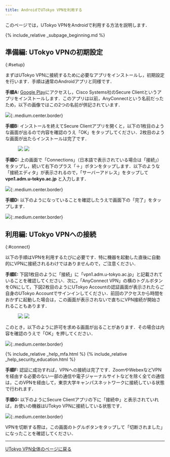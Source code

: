 ```yaml
---
title: AndroidでUTokyo VPNを利用する 
---
```


このページでは，UTokyo VPNをAndroidで利用する方法を説明します．

{% include_relative _subpage_beginning.md %}

## 準備編: UTokyo VPNの初期設定
{:#setup}

まずはUTokyo VPNに接続するために必要なアプリをインストールし，初期設定を行います．手順は通常のAndroidアプリと同様です．

**手順A:** [Google Play](https://play.google.com/store/apps/details?id=com.cisco.anyconnect.vpn.android.avf)にアクセスし，Cisco Systems社のSecure Clientというアプリをインストールします．このアプリは以前，AnyConnectという名前だったため，以下の画像ではこの2つの名前が併記されています．

![](img/android01-play-store.png){:.medium.center.border}

**手順B:** インストールを終えてSecure Clientアプリを開くと，以下の1枚目のような画面が出るので内容を確認のうえ「OK」をタップしてください．2枚目のような画面が出たらインストールは完了です．

<figure class="gallery">
  <img src="img/android02-install-1.png" class="border">
  <img src="img/android03-install-2.png" class="border">
</figure>

**手順C:** 上の画面で「Connections」（日本語で表示されている場合は「接続」）をタップし，続いて右下のプラス「＋」ボタンをタップします．以下のような「接続エディタ」が表示されるので，「サーバーアドレス」をタップして **vpn1.adm.u-tokyo.ac.jp** と入力します．

![](img/android04-connect-editor.png){:.medium.center.border}

**手順D:** 以下のようになっていることを確認したうえで画面下の「完了」をタップします．

![](img/android05-connect-editing.png){:.medium.center.border}

## 利用編: UTokyo VPNへの接続
{:#connect}

以下の手順はVPNを利用するたびに必要です．特に機器を起動した直後に自動的にVPNに接続されるわけではありませんので，ご注意ください．

**手順E:** 下図1枚目のように「接続」に「vpn1.adm.u-tokyo.ac.jp」と記載されていることを確認してください．次に，「AnyConnect VPN」の横のトグルボタンをONにして，下図2枚目のようにUTokyo Accountの認証画面が表示されたらご自身のUTokyo Accountでサインインしてください．前回のアクセスから時間をおかずに起動した場合は，この画面が表示されないで直ちにVPN接続が開始されることもあります．

<figure class="gallery">
  <img src="img/android06-home-finished-setting.png" class="border">
  <img src="img/android07-secure-client-authentication.png" class="border">
</figure>

このとき，以下のように許可を求める画面が出ることがあります．その場合は内容を確認のうえで「OK」を押してください．

![](img/android08-secure-client-verify-window.png){:.medium.center.border}

{% include_relative _help_mfa.html %}
{% include_relative _help_security_education.html %}

**手順F:** 認証に成功すれば，VPNへの接続は完了です．ZoomやWebexなどVPNを経由する必要のない一部の通信や電子ジャーナルサイトなどを除く全ての通信は，このVPNを経由して，東京大学キャンパスネットワークに接続している状態で行われます．

**手順G:** 以下のようにSecure Clientアプリの下に「接続中」と表示されていれば，お使いの機器はUTokyo VPNに接続している状態です．

![](img/android09-secure-client-connecting.png){:.medium.center.border}

VPNを切断する際は，この画面のトグルボタンをタップして「切断されました」になったことを確認してください．

---

[UTokyo VPN全体のページに戻る](.)
